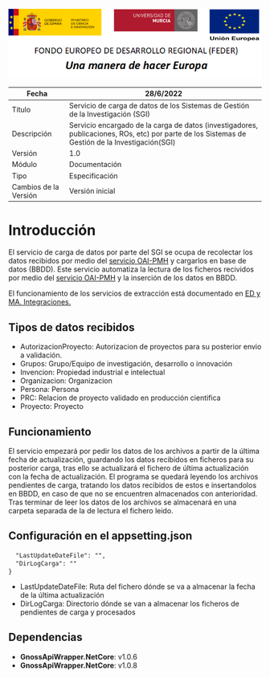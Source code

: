 ![](../../Docs/media/CabeceraDocumentosMD.png)

| Fecha         | 28/6/2022                                                   |
| ------------- | ------------------------------------------------------------ |
|Título|Servicio de carga de datos de los Sistemas de Gestión de la Investigación (SGI)| 
|Descripción|Servicio encargado de la  carga de datos (investigadores, publicaciones, ROs, etc) por parte de los Sistemas de Gestión de la Investigación(SGI)|
|Versión|1.0|
|Módulo|Documentación|
|Tipo|Especificación|
|Cambios de la Versión|Versión inicial|

# Introducción
El servicio de carga de datos por parte del SGI se ocupa de recolectar los datos recibidos por medio del [servicio OAI-PMH](https://github.com/HerculesCRUE/HerculesED/tree/main/src/Hercules.ED.OAI_PMH) y cargarlos en base de datos (BBDD). 
Este servicio automatiza la lectura de los ficheros recividos por medio del [servicio OAI-PMH](https://github.com/HerculesCRUE/HerculesED/tree/main/src/Hercules.ED.OAI_PMH) y la inserción de los datos en BBDD.

El funcionamiento de los servicios de extracción está documentado en [ED y MA. Integraciones.](https://confluence.um.es/confluence/pages/viewpage.action?pageId=416055407)

## Tipos de datos recibidos
- AutorizacionProyecto: Autorizacion de proyectos para su posterior envio a validación.
- Grupos: Grupo/Equipo de investigación, desarrollo o innovación
- Invencion: Propiedad industrial e intelectual
- Organizacion: Organizacion
- Persona: Persona
- PRC: Relacion de proyecto validado en producción cientifica
- Proyecto: Proyecto

## Funcionamiento
El servicio empezará por pedir los datos de los archivos a partir de la última fecha de actualización, guardando los datos recibidos en ficheros para su posterior carga, tras ello se actualizará el fichero de última actualización con la fecha de actualización.
El programa se quedará leyendo los archivos pendientes de carga, tratando los datos recibidos de estos e insertandolos en BBDD, en caso de que no se encuentren almacenados con anterioridad. Tras terminar de leer los datos de los archivos se almacenará en una carpeta separada de la de lectura el fichero leido.


## Configuración en el appsetting.json
```json{
  "LastUpdateDateFile": "",
  "DirLogCarga": ""
}
```
- LastUpdateDateFile: Ruta del fichero dónde se va a almacenar la fecha de la última actualización
- DirLogCarga: Directorio dónde se van a almacenar los ficheros de pendientes de carga y procesados

## Dependencias
- **GnossApiWrapper.NetCore**: v1.0.6
- **GnossApiWrapper.NetCore**: v1.0.8
